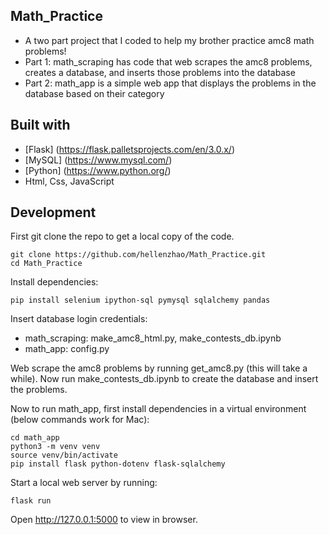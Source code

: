 ## Math_Practice

- A two part project that I coded to help my brother practice amc8 math problems!
- Part 1: math_scraping has code that web scrapes the amc8 problems, creates a database, and inserts those problems into the database
- Part 2: math_app is a simple web app that displays the problems in the database based on their category


## Built with

- [Flask] (https://flask.palletsprojects.com/en/3.0.x/)
- [MySQL] (https://www.mysql.com/)
- [Python] (https://www.python.org/)
- Html, Css, JavaScript


## Development

First git clone the repo to get a local copy of the code.
```
git clone https://github.com/hellenzhao/Math_Practice.git
cd Math_Practice
```

Install dependencies:
```
pip install selenium ipython-sql pymysql sqlalchemy pandas
```

Insert database login credentials:
* math_scraping: make_amc8_html.py, make_contests_db.ipynb
* math_app: config.py


Web scrape the amc8 problems by running get_amc8.py (this will take a while). Now run make_contests_db.ipynb to create the database and insert the problems.


Now to run math_app, first install dependencies in a virtual environment (below commands work for Mac):
```
cd math_app
python3 -m venv venv
source venv/bin/activate
pip install flask python-dotenv flask-sqlalchemy
```

Start a local web server by running:
```
flask run
```

Open http://127.0.0.1:5000 to view in browser.